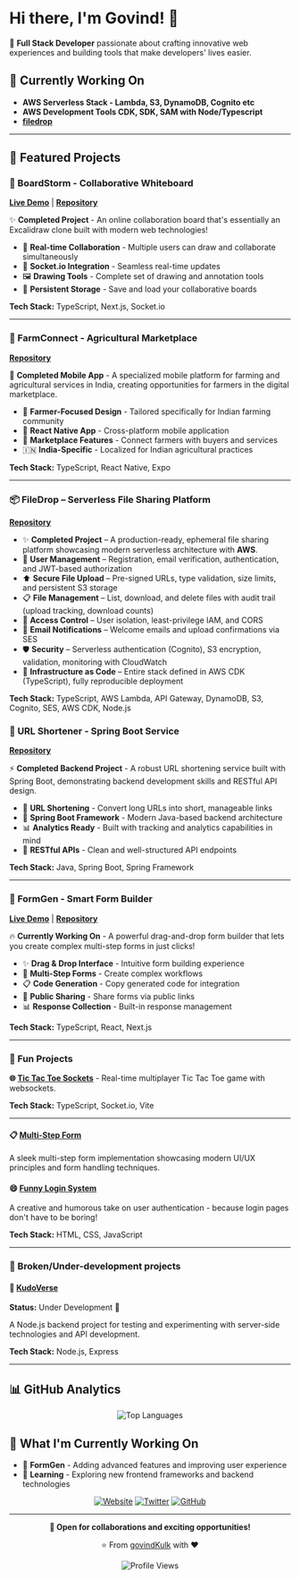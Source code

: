 # Hi there, I'm Govind! 👋

🚀 **Full Stack Developer** passionate about crafting innovative web experiences and building tools that make developers' lives easier.

<!---
<div align="center">
  
[![Website](https://img.shields.io/badge/Website-govindkulkarni.me-blue?style=for-the-badge)](https://govindkulkarni.me)
[![Twitter](https://img.shields.io/badge/Twitter-@GovindK02338279-1DA1F2?style=for-the-badge&logo=twitter&logoColor=white)](https://twitter.com/GovindK02338279)

</div>
--->

## 🎯 Currently Working On
- **AWS Serverless Stack - Lambda, S3, DynamoDB, Cognito etc**
- **AWS Development Tools CDK, SDK, SAM with Node/Typescript**
- **[filedrop](https://github.com/govindKulk/filedrop)**

---

## 🚀 Featured Projects

### 🎨 BoardStorm - Collaborative Whiteboard
**[Live Demo](https://boardstorm.vercel.app)** | **[Repository](https://github.com/govindKulk/boardstorm)**

✨ **Completed Project** - An online collaboration board that's essentially an Excalidraw clone built with modern web technologies!

- 🎨 **Real-time Collaboration** - Multiple users can draw and collaborate simultaneously
- 🔄 **Socket.io Integration** - Seamless real-time updates
- 🖼️ **Drawing Tools** - Complete set of drawing and annotation tools
- 💾 **Persistent Storage** - Save and load your collaborative boards

**Tech Stack:** TypeScript, Next.js, Socket.io

---

### 🌾 FarmConnect - Agricultural Marketplace
**[Repository](https://github.com/govindKulk/farmconnect-expo-rn)**

📱 **Completed Mobile App** - A specialized mobile platform for farming and agricultural services in India, creating opportunities for farmers in the digital marketplace.

- 🚜 **Farmer-Focused Design** - Tailored specifically for Indian farming community
- 📱 **React Native App** - Cross-platform mobile application
- 🛒 **Marketplace Features** - Connect farmers with buyers and services
- 🇮🇳 **India-Specific** - Localized for Indian agricultural practices

**Tech Stack:** TypeScript, React Native, Expo

---

### 📦 FileDrop – Serverless File Sharing Platform  
**[Repository](https://github.com/govindKulk/filedrop)**

- ✨ **Completed Project** – A production-ready, ephemeral file sharing platform showcasing modern serverless architecture with **AWS**.  
- 🔑 **User Management** – Registration, email verification, authentication, and JWT-based authorization  
- ⬆️ **Secure File Upload** – Pre-signed URLs, type validation, size limits, and persistent S3 storage  
- 📋 **File Management** – List, download, and delete files with audit trail (upload tracking, download counts)  
- 🔐 **Access Control** – User isolation, least-privilege IAM, and CORS  
- 📧 **Email Notifications** – Welcome emails and upload confirmations via SES  
- 🛡️ **Security** – Serverless authentication (Cognito), S3 encryption, validation, monitoring with CloudWatch  
- 🧩 **Infrastructure as Code** – Entire stack defined in AWS CDK (TypeScript), fully reproducible deployment  


**Tech Stack:** TypeScript, AWS Lambda, API Gateway, DynamoDB, S3, Cognito, SES, AWS CDK, Node.js


### 🔗 URL Shortener - Spring Boot Service
**[Repository](https://github.com/govindKulk/url-shortener-spring)**

⚡ **Completed Backend Project** - A robust URL shortening service built with Spring Boot, demonstrating backend development skills and RESTful API design.

- 🔗 **URL Shortening** - Convert long URLs into short, manageable links
- 🚀 **Spring Boot Framework** - Modern Java-based backend architecture
- 📊 **Analytics Ready** - Built with tracking and analytics capabilities in mind
- 🔧 **RESTful APIs** - Clean and well-structured API endpoints

**Tech Stack:** Java, Spring Boot, Spring Framework

---

### 🎯 FormGen - Smart Form Builder
**[Live Demo](https://formgen-gold.vercel.app/)** | **[Repository](https://github.com/govindKulk/formgen)**

🔥 **Currently Working On** - A powerful drag-and-drop form builder that lets you create complex multi-step forms in just clicks!

- ✨ **Drag & Drop Interface** - Intuitive form building experience
- 🔄 **Multi-Step Forms** - Create complex workflows
- 📋 **Code Generation** - Copy generated code for integration
- 🔗 **Public Sharing** - Share forms via public links
- 📊 **Response Collection** - Built-in response management

**Tech Stack:** TypeScript, React, Next.js

---

### 📝 Fun Projects

**🌐 [Tic Tac Toe Sockets](https://github.com/govindKulk/sockets-tic-tac-toe)** - Real-time multiplayer Tic Tac Toe game with websockets.

**Tech Stack:** TypeScript, Socket.io, Vite

---

#### 📋 [Multi-Step Form](https://github.com/govindKulk/react-multi-step-form)
A sleek multi-step form implementation showcasing modern UI/UX principles and form handling techniques.

#### 😄 [Funny Login System](https://github.com/govindKulk/funny-login-system)
A creative and humorous take on user authentication - because login pages don't have to be boring!

**Tech Stack:** HTML, CSS, JavaScript

---

### 🚧 Broken/Under-development projects

#### 🌟 [KudoVerse](https://github.com/govindKulk/kudoverse-backend)
**Status:** Under Development 🔨

A Node.js backend project for testing and experimenting with server-side technologies and API development.

**Tech Stack:** Node.js, Express

---

## 📊 GitHub Analytics

<div align="center">
  
![Top Languages](https://github-readme-stats.vercel.app/api/top-langs/?username=govindKulk&layout=compact&theme=radical&hide_border=true)

</div>

## 🎯 What I'm Currently Working On

- 🔨 **FormGen** - Adding advanced features and improving user experience
- 🌱 **Learning** - Exploring new frontend frameworks and backend technologies

<div align="center">

[![Website](https://img.shields.io/badge/-Website-000000?style=for-the-badge&logo=About.me&logoColor=white)](https://govindkulkarni.me)
[![Twitter](https://img.shields.io/badge/-Twitter-1DA1F2?style=for-the-badge&logo=Twitter&logoColor=white)](https://twitter.com/GovindK02338279)
[![GitHub](https://img.shields.io/badge/-GitHub-181717?style=for-the-badge&logo=GitHub&logoColor=white)](https://github.com/govindKulk)

</div>

---

<div align="center">
  
**💼 Open for collaborations and exciting opportunities!**

⭐️ From [govindKulk](https://github.com/govindKulk) with ❤️

![Profile Views](https://komarev.com/ghpvc/?username=govindKulk&color=brightgreen&style=for-the-badge)

</div>
